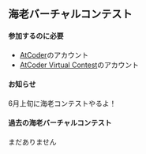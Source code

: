 ## 海老バーチャルコンテスト

#### 参加するのに必要
- [AtCoder](https://atcoder.jp/?lang=ja)のアカウント
- [AtCoder Virtual Contest](https://not-522.appspot.com/)のアカウント

#### お知らせ
6月上旬に海老コンテストやるよ！

#### 過去の海老バーチャルコンテスト
まだありません